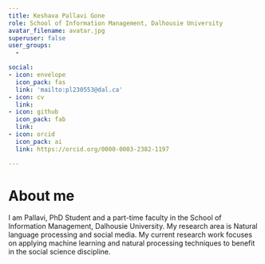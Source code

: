 ```yaml
---
title: Keshava Pallavi Gone
role: School of Information Management, Dalhousie University
avatar_filename: avatar.jpg
superuser: false
user_groups:
  - 

social:
- icon: envelope
  icon_pack: fas
  link: 'mailto:pl230553@dal.ca'
- icon: cv
  link: 
- icon: github
  icon_pack: fab
  link: 
- icon: orcid
  icon_pack: ai
  link: https://orcid.org/0000-0003-2382-1197

---
```

# About me

I am Pallavi, PhD Student and a part-time faculty in the School of Information Management, Dalhousie University. My research area is Natural language processing and social media. My current research work focuses on applying machine learning and natural processing techniques to benefit in the social science discipline.